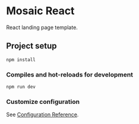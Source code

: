# Mosaic React

React landing page template.

## Project setup
```
npm install
```

### Compiles and hot-reloads for development
```
npm run dev
```

### Customize configuration
See [Configuration Reference](https://vitejs.dev/guide/).